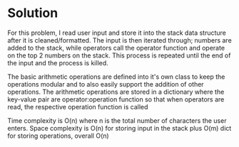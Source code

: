 Solution
===================
For this problem, I read user input and store it into the stack data structure after it is cleaned/formatted. The input is then iterated through; numbers are added to the stack, while operators call the operator function and operate on the top 2 numbers on the stack. This process is repeated until the end of the input and the process is killed.

The basic arithmetic operations are defined into it's own class to keep the operations modular and to also easily support the addition of other operations. The arithmetic operations are stored in a dictionary where the key-value pair are operator:operation function so that when operators are read, the respective operation function is called

Time complexity is O(n) where n is the total number of characters the user enters. Space complexity is O(n) for storing input in the stack plus O(m) dict for storing operations, overall O(n)
